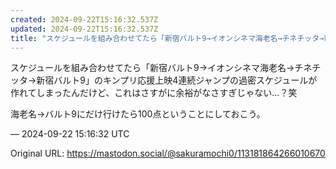 ```yaml
---
created: 2024-09-22T15:16:32.537Z
updated: 2024-09-22T15:16:32.537Z
title: "スケジュールを組み合わせてたら「新宿バルト9→イオンシネマ海老名→チネチッタ→新[...]"
---
```


<p>スケジュールを組み合わせてたら「新宿バルト9→イオンシネマ海老名→チネチッタ→新宿バルト9」のキンプリ応援上映4連続ジャンプの過密スケジュールが作れてしまったんだけど、これはさすがに余裕がなさすぎじゃない…？笑</p><p>海老名→バルト9にだけ行けたら100点ということにしておこう。</p>

&mdash; 2024-09-22 15:16:32 UTC

Original URL: https://mastodon.social/@sakuramochi0/113181864266010670
